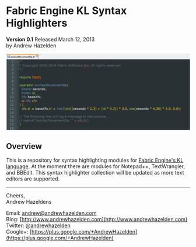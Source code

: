 # Fabric Engine KL Syntax Highlighters #
**Version 0.1** Released March 12, 2013   
by Andrew Hazelden

![Sample KL file](kl_sample_screenshot.png)

## Overview ##

This is a repository for syntax highlighting modules for [Fabric Engine's KL language](http://documentation.fabric-engine.com/FabricEngine/1.11.0/HTML/KLProgrammingGuide/index.html). At the moment there are modules for Notepad++, TextWrangler, and BBEdit. This syntax highlighter collection will be updated as more text editors are supported.

----------

Cheers,  
Andrew Hazeldens

Email: [andrew@andrewhazelden.com](mailto:andrew@andrewhazelden.com)   
Blog: [http://www.andrewhazelden.com](http://www.andrewhazelden.com)  
Twitter: [@andrewhazelden](https://twitter.com/andrewhazelden)  
Google+: [https://plus.google.com/+AndrewHazelden](https://plus.google.com/+AndrewHazelden)
